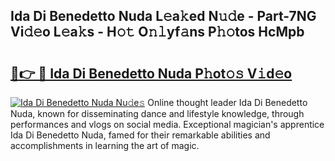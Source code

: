 ## Ida Di Benedetto Nuda L𝚎a𝚔ed N𝚞𝚍e - Part-7NG Vi𝚍𝚎o L𝚎a𝚔s - H𝚘𝚝 O𝚗𝚕yf𝚊ns P𝚑𝚘tos HcMpb

# <h2><a href="http://kfat4t.oniu.top/?m=Ida+Di+Benedetto+Nuda">🔗👉 🔴 Ida Di Benedetto Nuda P𝚑ot𝚘𝚜 V𝚒d𝚎o</a></h2>

[![Ida Di Benedetto Nuda Nu𝚍e𝚜](https://i.imgur.com/0qMVB7G.gif)](http://kfat4t.oniu.top/?m=Ida+Di+Benedetto+Nuda)
Online thought leader Ida Di Benedetto Nuda, known for disseminating dance and lifestyle knowledge, through performances and vlogs on social media. Exceptional magician's apprentice Ida Di Benedetto Nuda, famed for their remarkable abilities and accomplishments in learning the art of magic.  
